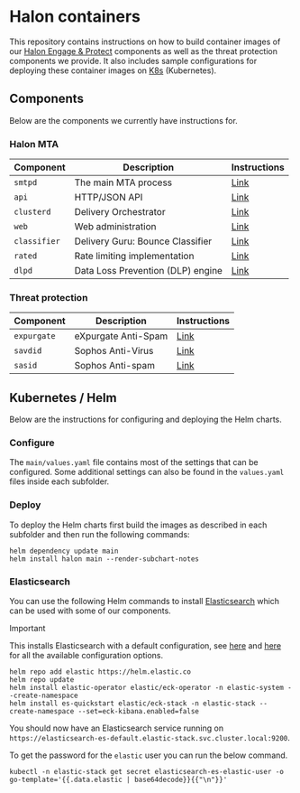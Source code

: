# Halon containers

This repository contains instructions on how to build container images of our [Halon Engage & Protect](https://halon.io/) components as well as the threat protection components we provide. It also includes sample configurations for deploying these container images on [K8s](https://kubernetes.io) (Kubernetes).

## Components

Below are the components we currently have instructions for.

### Halon MTA

| Component    | Description                       | Instructions                 |
| ------------ | ----------------------------------| ---------------------------- |
| `smtpd`      | The main MTA process              | [Link](smtpd/README.md)      |
| `api`        | HTTP/JSON API                     | [Link](api/README.md)        |
| `clusterd`   | Delivery Orchestrator             | [Link](clusterd/README.md)   |
| `web`        | Web administration                | [Link](web/README.md)        |
| `classifier` | Delivery Guru: Bounce Classifier  | [Link](classifier/README.md) |
| `rated`      | Rate limiting implementation      | [Link](rated/README.md)      |
| `dlpd`       | Data Loss Prevention (DLP) engine | [Link](dlpd/README.md)       |

### Threat protection

| Component    | Description         | Instructions                |
| ------------ | ------------------- | --------------------------- |
| `expurgate`  | eXpurgate Anti-Spam | [Link](expurgate/README.md) |
| `savdid`     | Sophos Anti-Virus   | [Link](savdid/README.md)    |
| `sasid`      | Sophos Anti-spam    | [Link](sasid/README.md)     |

## Kubernetes / Helm

Below are the instructions for configuring and deploying the Helm charts.

### Configure

The `main/values.yaml` file contains most of the settings that can be configured.
Some additional settings can also be found in the `values.yaml` files inside each subfolder.

### Deploy

To deploy the Helm charts first build the images as described in each subfolder and then run the following commands:

```
helm dependency update main
helm install halon main --render-subchart-notes
```

### Elasticsearch

You can use the following Helm commands to install [Elasticsearch](https://www.elastic.co/elasticsearch) which can be used with some of our components.

> [!IMPORTANT]
> This installs Elasticsearch with a default configuration, see [here](https://www.elastic.co/docs/deploy-manage/deploy/cloud-on-k8s/install-using-helm-chart) and [here](https://www.elastic.co/docs/deploy-manage/deploy/cloud-on-k8s/managing-deployments-using-helm-chart) for all the available configuration options.

```
helm repo add elastic https://helm.elastic.co
helm repo update
helm install elastic-operator elastic/eck-operator -n elastic-system --create-namespace
helm install es-quickstart elastic/eck-stack -n elastic-stack --create-namespace --set=eck-kibana.enabled=false
```

You should now have an Elasticsearch service running on `https://elasticsearch-es-default.elastic-stack.svc.cluster.local:9200`.

To get the password for the `elastic` user you can run the below command.

```
kubectl -n elastic-stack get secret elasticsearch-es-elastic-user -o go-template='{{.data.elastic | base64decode}}{{"\n"}}'
```